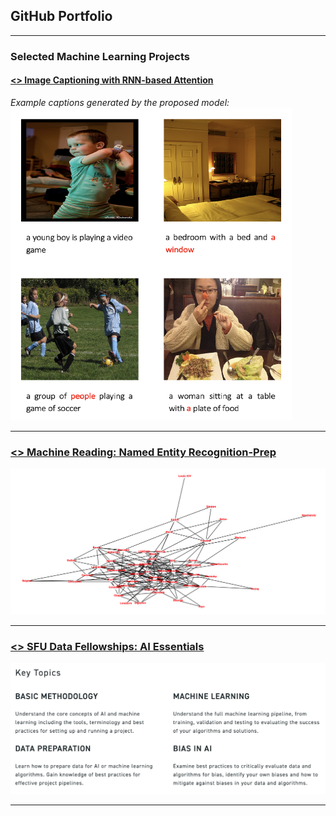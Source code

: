 ## GitHub Portfolio

---

### Selected Machine Learning Projects


#### [<> Image Captioning with RNN-based Attention](https://github.com/Mehrdad93/Image-captioning-with-RNN-based-attention/blob/master/README.md)

*Example captions generated by the proposed model:*
<img src="images/Example_result.png" width="450" height="500"/>

---

### [<> Machine Reading: Named Entity Recognition-Prep](https://github.com/Mehrdad93/Machine-Reading/blob/master/README.md)
<img src="https://raw.githubusercontent.com/Mehrdad93/Machine-Reading/master/Visuals/Sentence%20Co-occurence/1112.png">

---

### [<> SFU Data Fellowships: AI Essentials](https://www.sfu.ca/big-data/online-data-science-course-data-fellowships?utm_source=Email_marketing&utm_medium=HTMLEmail&utm_campaign=Data_Fellowships)

<img src="images/AI_workshop.png">

---
